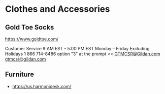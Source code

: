 # Clothes and Accessories

## Gold Toe Socks

https://www.goldtoe.com/


Customer Service
9 AM EST - 5:00 PM EST
Monday – Friday Excluding Holidays
1 866 714-8486 option "3" at the prompt  <<
GTMCSR@Gildan.com
gtmcsr@gildan.com

## Furniture

* https://us.harmonidesk.com/
